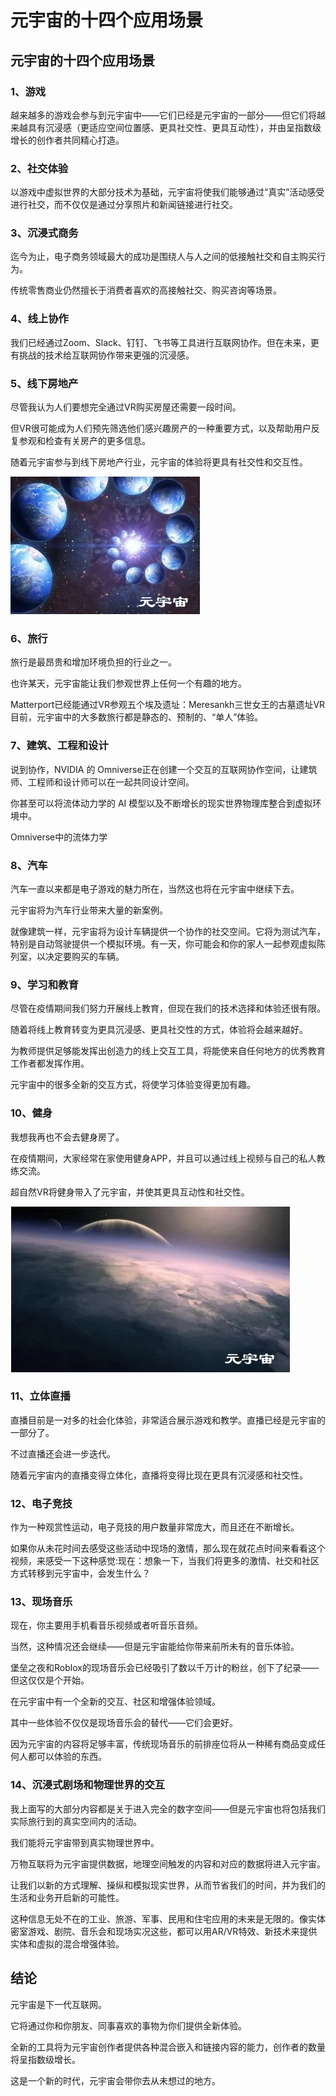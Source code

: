 # 元宇宙的十四个应用场景


## 元宇宙的十四个应用场景



### 1、游戏

越来越多的游戏会参与到元宇宙中——它们已经是元宇宙的一部分——但它们将越来越具有沉浸感（更适应空间位置感、更具社交性、更具互动性），并由呈指数级增长的创作者共同精心打造。

### 2、社交体验

以游戏中虚拟世界的大部分技术为基础，元宇宙将使我们能够通过“真实”活动感受进行社交，而不仅仅是通过分享照片和新闻链接进行社交。

### 3、沉浸式商务

迄今为止，电子商务领域最大的成功是围绕人与人之间的低接触社交和自主购买行为。

传统零售商业仍然擅长于消费者喜欢的高接触社交、购买咨询等场景。

### 4、线上协作

我们已经通过Zoom、Slack、钉钉、飞书等工具进行互联网协作。但在未来，更有挑战的技术给互联网协作带来更强的沉浸感。

### 5、线下房地产

尽管我认为人们要想完全通过VR购买房屋还需要一段时间。

但VR很可能成为人们预先筛选他们感兴趣房产的一种重要方式，以及帮助用户反复参观和检查有关房产的更多信息。

随着元宇宙参与到线下房地产行业，元宇宙的体验将更具有社交性和交互性。



![](1d75f75a5b68c43be913900585706ce.jpg)

### 6、旅行

旅行是最昂贵和增加环境负担的行业之一。

也许某天，元宇宙能让我们参观世界上任何一个有趣的地方。

Matterport已经能通过VR参观五个埃及遗址：Meresankh三世女王的古墓遗址VR目前，元宇宙中的大多数旅行都是静态的、预制的、“单人”体验。

### 7、建筑、工程和设计

说到协作，NVIDIA 的 Omniverse正在创建一个交互的互联网协作空间，让建筑师、工程师和设计师可以在一起共同设计空间。

你甚至可以将流体动力学的 AI 模型以及不断增长的现实世界物理库整合到虚拟环境中。

Omniverse中的流体力学

### 8、汽车

汽车一直以来都是电子游戏的魅力所在，当然这也将在元宇宙中继续下去。

元宇宙将为汽车行业带来大量的新案例。

就像建筑一样，元宇宙将为设计车辆提供一个协作的社交空间。它将为测试汽车，特别是自动驾驶提供一个模拟环境。有一天，你可能会和你的家人一起参观虚拟陈列室，以决定要购买的车辆。

### 9、学习和教育

尽管在疫情期间我们努力开展线上教育，但现在我们的技术选择和体验还很有限。

随着将线上教育转变为更具沉浸感、更具社交性的方式，体验将会越来越好。

为教师提供足够能发挥出创造力的线上交互工具，将能使来自任何地方的优秀教育工作者都发挥作用。

元宇宙中的很多全新的交互方式，将使学习体验变得更加有趣。

### 10、健身

我想我再也不会去健身房了。

在疫情期间，大家经常在家使用健身APP，并且可以通过线上视频与自己的私人教练交流。

超自然VR将健身带入了元宇宙，并使其更具互动性和社交性。



![](f8201c205a7bb43e593fa8c96e7f772.jpg)



### 11、立体直播

直播目前是一对多的社会化体验，非常适合展示游戏和教学。直播已经是元宇宙的一部分了。

不过直播还会进一步迭代。

随着元宇宙内的直播变得立体化，直播将变得比现在更具有沉浸感和社交性。

### 12、电子竞技

作为一种观赏性运动，电子竞技的用户数量非常庞大，而且还在不断增长。

如果你从未花时间去感受这些活动中现场的激情，那么现在就花点时间来看看这个视频，来感受一下这种感觉:现在：想象一下，当我们将更多的激情、社交和社区方式转移到元宇宙中，会发生什么？

### 13、现场音乐

现在，你主要用手机看音乐视频或者听音乐音频。

当然，这种情况还会继续——但是元宇宙能给你带来前所未有的音乐体验。

堡垒之夜和Roblox的现场音乐会已经吸引了数以千万计的粉丝，创下了纪录——但这仅仅是个开始。

在元宇宙中有一个全新的交互、社区和增强体验领域。

其中一些体验不仅仅是现场音乐会的替代——它们会更好。

因为元宇宙的内容将足够丰富，传统现场音乐的前排座位将从一种稀有商品变成任何人都可以体验的东西。

### 14、沉浸式剧场和物理世界的交互

我上面写的大部分内容都是关于进入完全的数字空间——但是元宇宙也将包括我们实际旅行到的真实空间内的活动。

我们能将元宇宙带到真实物理世界中。

万物互联将为元宇宙提供数据，地理空间触发的内容和对应的数据将进入元宇宙。

让我们以新的方式理解、操纵和模拟现实世界，从而节省我们的时间，并为我们的生活和业务开启新的可能性。

这种信息无处不在的工业、旅游、军事、民用和住宅应用的未来是无限的。像实体密室游戏、剧院、音乐会和现场实况这些，都可以用AR/VR特效、新技术来提供实体和虚拟的混合增强体验。

## 结论

元宇宙是下一代互联网。

它将通过你和你朋友、同事喜欢的事物为你们提供全新体验。

全新的工具将为元宇宙创作者提供各种混合嵌入和链接内容的能力，创作者的数量将呈指数级增长。

这是一个新的时代，元宇宙会带你去从未想过的地方。
